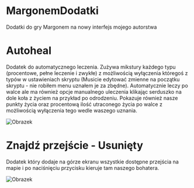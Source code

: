 # MargonemDodatki
Dodatki do gry Margonem na nowy interfejs mojego autorstwa

# Autoheal
Dodatek do automatycznego leczenia. Zużywa mikstury każdego typu (procentowe, pełne leczenie i zwykłe) z możliwością wyłączenia któregoś z typów w ustawieniach skryptu (Musicie edytować zmienne na początku skryptu - nie robiłem menu uznałem je za zbędne). Automatycznie leczy po walce ale ma również opcje manualnego uleczenia klikając serduszko na dole koła z życiem na przykład po odrodzeniu. Pokazuje również nasze punkty życia oraz procentową ilość utraconego życia po walce z możliwością wyłączenia tego wedle waszego uznania.

![Obrazek](https://i.imgur.com/sTpO8Xj.png)

# Znajdź przejście - Usunięty
Dodatek który dodaje na górze ekranu wszystkie dostępne przejścia na mapie i po naciśnięciu przycisku kieruje tam naszego bohatera.

![Obrazek](https://i.imgur.com/Wud2ZYa.png)

